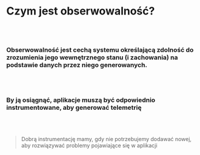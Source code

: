 # Czym jest obserwowalność?
<br/>
<br/>

<v-click>

### **Obserwowalność** jest cechą systemu określającą zdolność do zrozumienia jego wewnętrznego stanu (i zachowania) na podstawie <span v-mark.circle.orange="2">danych</span> przez niego generowanych.

</v-click>

<br/>
<br/>

<v-click at="+2">

### By ją osiągnąć, aplikacje muszą być odpowiednio instrumentowane, aby generować **telemetrię**

</v-click>

<v-click>

<br/>
<br/>

> Dobrą instrumentację mamy, gdy nie potrzebujemy dodawać nowej, aby rozwiązywać problemy pojawiające się w aplikacji

</v-click>

